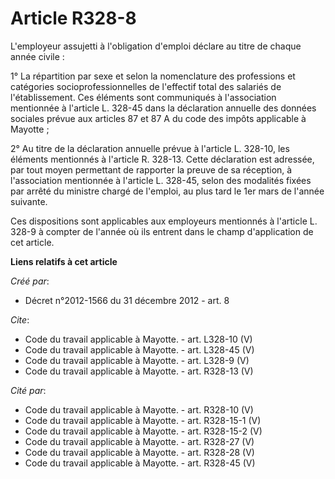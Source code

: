 # Article R328-8

L'employeur assujetti à l'obligation d'emploi déclare au titre de chaque année civile : 

1° La répartition par sexe et selon la nomenclature des professions et catégories socioprofessionnelles de l'effectif total
des salariés de l'établissement. Ces éléments sont communiqués à l'association mentionnée à l'article L. 328-45 dans la
déclaration annuelle des données sociales prévue aux articles 87 et 87 A du code des impôts applicable à Mayotte ; 

2° Au titre de la déclaration annuelle prévue à l'article L. 328-10, les éléments mentionnés à l'article R. 328-13. Cette
déclaration est adressée, par tout moyen permettant de rapporter la preuve de sa réception, à l'association mentionnée à
l'article L. 328-45, selon des modalités fixées par arrêté du ministre chargé de l'emploi, au plus tard le 1er mars de
l'année suivante. 

Ces dispositions sont applicables aux employeurs mentionnés à l'article L. 328-9 à compter de l'année où ils entrent dans le
champ d'application de cet article.

**Liens relatifs à cet article**

_Créé par_:

  - Décret n°2012-1566 du 31 décembre 2012 - art. 8

_Cite_:

  - Code du travail applicable à Mayotte. - art. L328-10 (V)
  - Code du travail applicable à Mayotte. - art. L328-45 (V)
  - Code du travail applicable à Mayotte. - art. L328-9 (V)
  - Code du travail applicable à Mayotte. - art. R328-13 (V)

_Cité par_:

  - Code du travail applicable à Mayotte. - art. R328-10 (V)
  - Code du travail applicable à Mayotte. - art. R328-15-1 (V)
  - Code du travail applicable à Mayotte. - art. R328-15-2 (V)
  - Code du travail applicable à Mayotte. - art. R328-27 (V)
  - Code du travail applicable à Mayotte. - art. R328-28 (V)
  - Code du travail applicable à Mayotte. - art. R328-45 (V)
